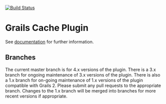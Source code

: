 [![Build Status](https://travis-ci.org/grails-plugins/grails-cache.svg)](https://travis-ci.org/grails-plugins/grails-cache)

Grails Cache Plugin
============

See [documentation](http://grails-plugins.github.io/grails-cache/) for further information.

## Branches

The current master branch is for 4.x versions of the plugin. There is a 3.x branch for ongoing maintenance of 3.x versions of the plugin.  There is also a 1.x branch for on-going maintenance of 1.x versions of the plugin compatible with Grails 2. Please submit any pull requests to the appropriate branch. Changes to the 1.x branch will be merged into branches for more recent versions if appropriate.
